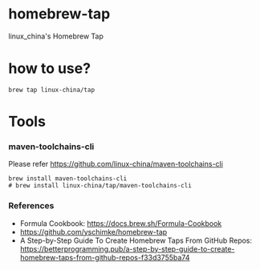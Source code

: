 homebrew-tap
==================

linux_china's Homebrew Tap

# how to use?

```
brew tap linux-china/tap
```

# Tools

### maven-toolchains-cli

Please refer https://github.com/linux-china/maven-toolchains-cli

```shell script
brew install maven-toolchains-cli
# brew install linux-china/tap/maven-toolchains-cli
```

### References

* Formula Cookbook: https://docs.brew.sh/Formula-Cookbook
* https://github.com/yschimke/homebrew-tap
* A Step-by-Step Guide To Create Homebrew Taps From GitHub Repos: https://betterprogramming.pub/a-step-by-step-guide-to-create-homebrew-taps-from-github-repos-f33d3755ba74
